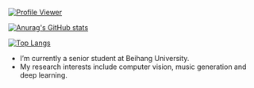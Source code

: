 [![Profile Viewer](https://komarev.com/ghpvc/?username=SnapdragonLee&style=for-the-badge&color=orange)](https://github.com/antonkomarev/github-profile-views-counter)

[![Anurag's GitHub stats](https://github-readme-stats.vercel.app/api?username=SnapdragonLee&show_icons=true)](https://github.com/anuraghazra/github-readme-stats)

[![Top Langs](https://github-readme-stats.vercel.app/api/top-langs/?username=SnapdragonLee&hide=html,css)](https://github.com/anuraghazra/github-readme-stats)



- I’m currently a senior student at Beihang University.
- My research interests include computer vision, music generation and deep learning.
